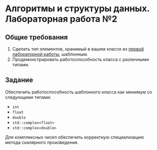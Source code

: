# Алгоритмы и структуры данных. Лабораторная работа №2

## Общие требования

1. Сделать тип элементов, хранимый в вашем классе из [первой лабораторной работы](../lab-1-2), шаблонным.
2. Продемонстрировать работоспособность класса с различными типами.

## Задание

Обеспечить работоспособность шаблонного класса как минимум со следующими типами:
- `int`
- `float`
- `double`
- `std::complex<float>`
- `std::complex<double>`
  
Для комплексных чисел обеспечить корректную специализацию метода скалярного произведения.
